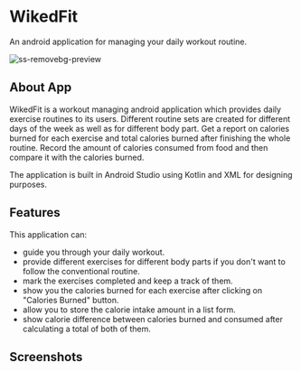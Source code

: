 # WikedFit

An android application for managing your daily workout routine.
 
![ss-removebg-preview](https://user-images.githubusercontent.com/100690010/193405144-8f52bc6c-e1ff-4cae-a1d8-02a280b92792.png)

## About App

WikedFit is a workout managing android application which provides daily exercise routines to its users. Different routine sets are created for different days of the week 
as well as for different body part. Get a report on calories burned for each exercise and total calories burned after finishing the whole routine.
Record the amount of calories consumed from food and then compare it with the calories burned.

The application is built in Android Studio using Kotlin and XML for designing purposes.

## Features

This application can:
- guide you through your daily workout.
- provide different exercises for different body parts if you don't want to follow the conventional routine.
- mark the exercises completed and keep a track of them.
- show you the calories burned for each exercise after clicking on "Calories Burned" button.
- allow you to store the calorie intake amount in a list form.
- show calorie difference between calories burned and consumed after calculating a total of both of them.

## Screenshots

